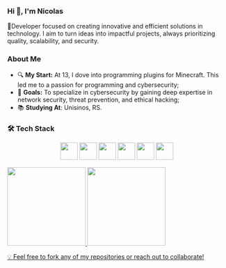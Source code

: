 ### Hi 👋, I'm Nicolas

🌟Developer focused on creating innovative and efficient solutions in technology. I aim to turn ideas into impactful projects, always prioritizing quality, scalability, and security.

### **About Me**
- 🔍 **My Start:** At 13, I dove into programming plugins for Minecraft. This led me to a passion for programming and cybersecurity;
- 🎯 **Goals:** To specialize in cybersecurity by gaining deep expertise in network security, threat prevention, and ethical hacking;
- 📚 **Studying At**: Unisinos, RS.

### 🛠️ **Tech Stack**

<p align="center">
  <img loading="lazy" src="https://cdn.jsdelivr.net/gh/devicons/devicon/icons/java/java-original.svg" width = "40" height = "40"/>
  <img loading="lazy" src="https://cdn.jsdelivr.net/gh/devicons/devicon@latest/icons/matlab/matlab-original.svg" width = "40" height = "40"/>
  <img loading="lazy" src="https://cdn.jsdelivr.net/gh/devicons/devicon@latest/icons/mysql/mysql-original.svg" width = "40" height = "40"/>
  <img loading="lazy" src="https://cdn.jsdelivr.net/gh/devicons/devicon@latest/icons/intellij/intellij-original.svg" width = "40" height = "40"/>
  <img loading="lazy" src="https://cdn.jsdelivr.net/gh/devicons/devicon@latest/icons/vscode/vscode-original.svg" width = "40" height = "40"/>
  <img loading="lazy" src="https://cdn.jsdelivr.net/gh/devicons/devicon@latest/icons/git/git-original.svg" width = "40" height = "40"/>
</p>

<div>
<a href="https://github.com/adnicollas">
<img loading="lazy" height="180em" src="https://github-readme-stats.vercel.app/api/top-langs/?username=adnicollas&layout=compact&langs_count=7&theme=dracula"/>
<img loading="lazy" height="180em" src="https://github-readme-stats.vercel.app/apiusername=adnicollas&show_icons=true&theme=dracula&include_all_commits=true&count_private=true"/>
</div>

💡 Feel free to fork any of my repositories or reach out to collaborate!
